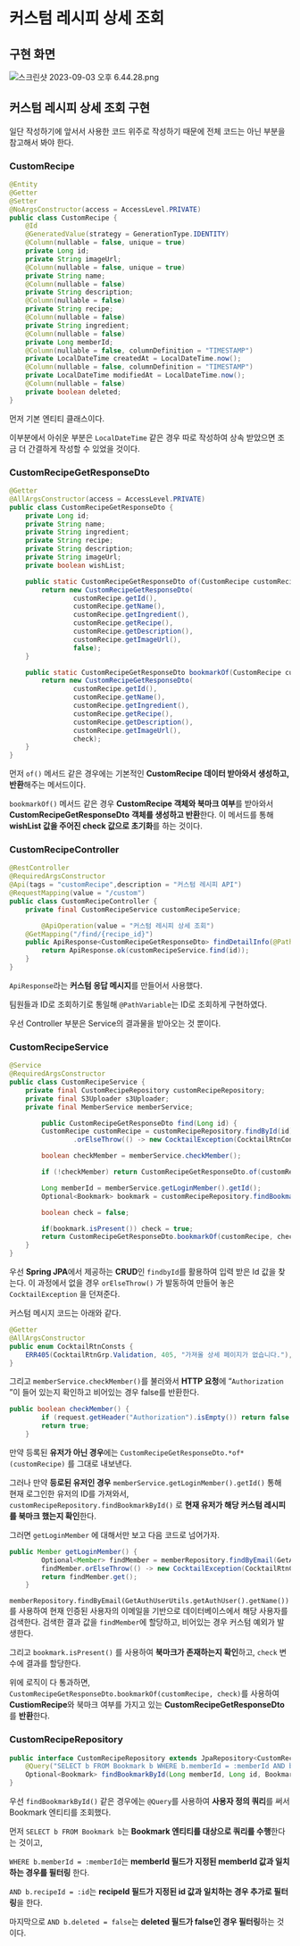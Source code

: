 # 커스텀 레시피 상세 조회

## 구현 화면

![스크린샷 2023-09-03 오후 6.44.28.png](https://github.com/Heo-y-y/development-blog/assets/112863029/a66292b7-39f6-4e48-b142-b14702b5065e)

## 커스텀 레시피 상세 조회 구현

일단 작성하기에 앞서서 사용한 코드 위주로 작성하기 때문에 전체 코드는 아닌 부분을 참고해서 봐야 한다.

### CustomRecipe

```java
@Entity
@Getter
@Setter
@NoArgsConstructor(access = AccessLevel.PRIVATE)
public class CustomRecipe {
    @Id
    @GeneratedValue(strategy = GenerationType.IDENTITY)
    @Column(nullable = false, unique = true)
    private Long id;
    private String imageUrl;
    @Column(nullable = false, unique = true)
    private String name;
    @Column(nullable = false)
    private String description;
    @Column(nullable = false)
    private String recipe;
    @Column(nullable = false)
    private String ingredient;
    @Column(nullable = false)
    private Long memberId;
    @Column(nullable = false, columnDefinition = "TIMESTAMP")
    private LocalDateTime createdAt = LocalDateTime.now();
    @Column(nullable = false, columnDefinition = "TIMESTAMP")
    private LocalDateTime modifiedAt = LocalDateTime.now();
    @Column(nullable = false)
    private boolean deleted;
}
```

먼저 기본 엔티티 클래스이다.

이부분에서 아쉬운 부분은 `LocalDateTime` 같은 경우 따로 작성하여 상속 받았으면 조금 더 간결하게 작성할 수 있었을 것이다.

### CustomRecipeGetResponseDto

```java
@Getter
@AllArgsConstructor(access = AccessLevel.PRIVATE)
public class CustomRecipeGetResponseDto {
    private Long id;
    private String name;
    private String ingredient;
    private String recipe;
    private String description;
    private String imageUrl;
    private boolean wishList;

    public static CustomRecipeGetResponseDto of(CustomRecipe customRecipe) {
        return new CustomRecipeGetResponseDto(
                customRecipe.getId(),
                customRecipe.getName(),
                customRecipe.getIngredient(),
                customRecipe.getRecipe(),
                customRecipe.getDescription(),
                customRecipe.getImageUrl(),
                false);
    }

    public static CustomRecipeGetResponseDto bookmarkOf(CustomRecipe customRecipe, boolean check) {
        return new CustomRecipeGetResponseDto(
                customRecipe.getId(),
                customRecipe.getName(),
                customRecipe.getIngredient(),
                customRecipe.getRecipe(),
                customRecipe.getDescription(),
                customRecipe.getImageUrl(),
                check);
    }
}
```

먼저 `of()` 메서드 같은 경우에는 기본적인 **CustomRecipe 데이터 받아와서 생성하고, 반환**해주는 메서드이다.

`bookmarkOf()` 메서드 같은 경우 **CustomRecipe 객체와 북마크 여부**를 받아와서 **CustomRecipeGetResponseDto** **객체를 생성하고 반환**한다. 이 메서드를 통해 **wishList 값을 주어진 check 값으로 초기화**를 하는 것이다.

### CustomRecipe**Controller**

```java
@RestController
@RequiredArgsConstructor
@Api(tags = "customRecipe",description = "커스텀 레시피 API")
@RequestMapping(value = "/custom")
public class CustomRecipeController {
    private final CustomRecipeService customRecipeService;		

		@ApiOperation(value = "커스텀 레시피 상세 조회")
    @GetMapping("/find/{recipe_id}")
    public ApiResponse<CustomRecipeGetResponseDto> findDetailInfo(@PathVariable("recipe_id") Long id) {
        return ApiResponse.ok(customRecipeService.find(id));
    }
}
```

`ApiResponse`라는 **커스텀 응답 메시지**를 만들어서 사용했다. 

팀원들과 ID로 조회하기로 통일해 `@PathVariable`는 ID로 조회하게 구현하였다.

우선 Controller 부분은 Service의 결과물을 받아오는 것 뿐이다.

### CustomRecipe**Service**

```java
@Service
@RequiredArgsConstructor
public class CustomRecipeService {
    private final CustomRecipeRepository customRecipeRepository;
    private final S3Uploader s3Uploader;
    private final MemberService memberService;

		public CustomRecipeGetResponseDto find(Long id) {
        CustomRecipe customRecipe = customRecipeRepository.findById(id)
                .orElseThrow(() -> new CocktailException(CocktailRtnConsts.ERR405));

        boolean checkMember = memberService.checkMember();

        if (!checkMember) return CustomRecipeGetResponseDto.of(customRecipe);

        Long memberId = memberService.getLoginMember().getId();
        Optional<Bookmark> bookmark = customRecipeRepository.findBookmarkById(memberId, customRecipe.getId(), Bookmark.RecipeType.CUSTOM_RECIPE);

        boolean check = false;

        if(bookmark.isPresent()) check = true;
        return CustomRecipeGetResponseDto.bookmarkOf(customRecipe, check);
    }
}
```

우선 **Spring JPA**에서 제공하는 **CRUD**인 `findbyId`를 활용하여 입력 받은 Id 값을 찾는다. 이 과정에서 없을 경우 `orElseThrow()` 가 발동하여 만들어 놓은 `CocktailException` 을 던져준다.

커스텀 메시지 코드는 아래와 같다.

```java
@Getter
@AllArgsConstructor
public enum CocktailRtnConsts {
	ERR405(CocktailRtnGrp.Validation, 405, "가져올 상세 페이지가 없습니다."),
}
```

그리고 `memberService.checkMember()`를 불러와서 **HTTP 요청**에 “`Authorization` ”이 들어 있는지 확인하고 비어있는 경우 false를 반환한다.

```java
public boolean checkMember() {
        if (request.getHeader("Authorization").isEmpty()) return false ;
        return true;
    }
```

만약 등록된 **유저가 아닌 경우**에는 `CustomRecipeGetResponseDto.*of*(customRecipe)` 를 그대로 내보낸다. 

그러나 만약 **등로된 유저인 경우** `memberService.getLoginMember().getId()` 통해 현재 로그인한 유저의 ID를 가져와서, `customRecipeRepository.findBookmarkById()` 로 **현재 유저가 해당 커스텀 레시피를 북마크 했는지 확인**한다.

그러면 `getLoginMember` 에 대해서만 보고 다음 코드로 넘어가자.

```java
public Member getLoginMember() {
        Optional<Member> findMember = memberRepository.findByEmail(GetAuthUserUtils.getAuthUser().getName());
        findMember.orElseThrow(() -> new CocktailException(CocktailRtnConsts.ERR401));
        return findMember.get();
    }
```

`memberRepository.findByEmail(GetAuthUserUtils.getAuthUser().getName())`를 사용하여 현재 인증된 사용자의 이메일을 기반으로 데이터베이스에서 해당 사용자를 검색한다. 검색한 결과 값을 `findMember`에 할당하고, 비어있는 경우 커스텀 예외가 발생한다.

그리고 `bookmark.isPresent()` 를 사용하여 **북마크가 존재하는지 확인**하고, `check` 변수에 결과를 할당한다.

위에 로직이 다 통과하면, `CustomRecipeGetResponseDto.bookmarkOf(customRecipe, check)`를 사용하여 **CustiomRecipe**와 북마크 여부를 가지고 있는 **CustomRecipeGetResponseDto**를 **반환**한다.

### CustomRecipeRepository

```java
public interface CustomRecipeRepository extends JpaRepository<CustomRecipe, Long> {
    @Query("SELECT b FROM Bookmark b WHERE b.memberId = :memberId AND b.recipeId = :id AND b.recipeType = :recipeType AND b.deleted = false")
    Optional<Bookmark> findBookmarkById(Long memberId, Long id, Bookmark.RecipeType recipeType);
}
```

우선 `findBookmarkById()` 같은 경우에는 `@Query`를 사용하여 **사용자 정의 쿼리**를 써서 Bookmark 엔티티를 조회했다.

먼저 `SELECT b FROM Bookmark b`는 **Bookmark 엔티티를 대상으로 쿼리를 수행**한다는 것이고,

`WHERE b.memberId = :memberId`는 **memberId 필드가 지정된 memberId 값과 일치하는 경우를 필터링** 한다.

`AND b.recipeId = :id`는 **recipeId 필드가 지정된 id 값과 일치하는 경우 추가로 필터링**을 한다.

마지막으로 `AND b.deleted = false`는 **deleted 필드가 false인 경우 필터링**하는 것이다.
